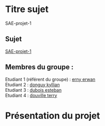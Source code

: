 # Titre sujet   
SAE-projet-1
## Sujet    

[SAE-projet-1](https://github.com/kylliandonguy/SAE-projet-1)

## Membres du groupe :

Etudiant 1 (référent du groupe) :  [erny erwan](mailto:erwan.erny@edu.univ-fcomte.fr?subject=SAE_1_05_06)  
Etudiant 2 : [donguy kyllian](mailto:kyllian.donguy@edu.univ-fcomte.fr?subject=SAE_1_05_06)   
Etudiant 3 : [dubois esteban](mailto:esteban.dubois@edu.univ-fcomte.fr?subject=SAE_1_05_06)  
Etudiant 4 : [douville terry ](mailto:terry.douville@edu.univ-fcomte.fr?subject=SAE_1_05_06) 

# Présentation du projet
